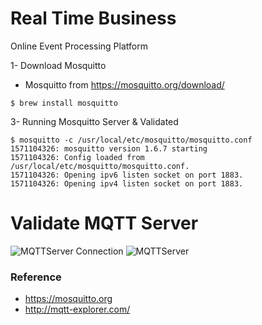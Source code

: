 # Real Time Business

Online Event Processing Platform

1- Download Mosquitto 

* Mosquitto from https://mosquitto.org/download/


```shell
$ brew install mosquitto

```
 
3- Running Mosquitto Server & Validated 

```shell
$ mosquitto -c /usr/local/etc/mosquitto/mosquitto.conf
1571104326: mosquitto version 1.6.7 starting
1571104326: Config loaded from /usr/local/etc/mosquitto/mosquitto.conf.
1571104326: Opening ipv6 listen socket on port 1883.
1571104326: Opening ipv4 listen socket on port 1883.
```

# Validate MQTT Server 

![MQTTServer Connection ](/MQTTExplorer11.png)
![MQTTServer ](/MQTTExplorer11.png)

### Reference

* https://mosquitto.org
* http://mqtt-explorer.com/




